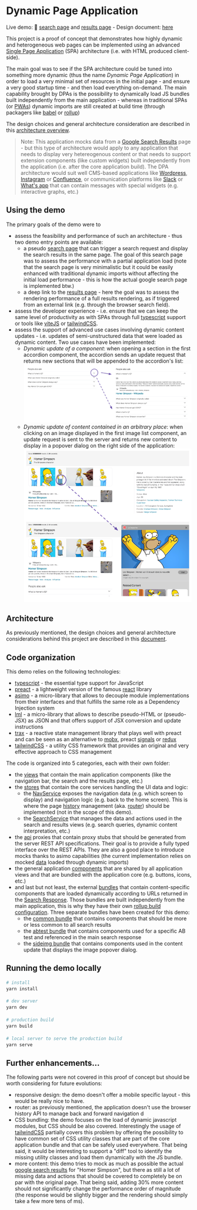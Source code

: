 
# Dynamic Page Application

Live demo: 🚀 [search page][search] and [results page][results] - Design document: [here][archi]



This project is a proof of concept that demonstrates how highly dynamic and heterogeneous web pages can be implemented using an advanced [Single Page Application][SPA] (SPA) architecture (i.e. with HTML produced client-side).

The main goal was to see if the SPA architecture could be tuned into something more dynamic (thus the name *Dynamic Page Application*) in order to load a very minimal set of resources in the initial page - and ensure a very good startup time - and then load everything on-demand. The main capability brought by DPAs is the possibility to dynamically load JS bundles built independently from the main application - whereas in traditional SPAs (or [PWAs][PWA]) dynamic imports are still created at build time (through packagers like [babel] or [rollup])

The design choices and general architecture consideration are described in this [architecture overview][archi].

> Note: This application mocks data from a [Google Search Results][GSPHS] page - but this type of architecture would apply to any application that needs to display very hetereogenous content or that needs to support extension components (like custom widgets) built independently from the application (i.e. after the core application build). The DPA architecture would suit well CMS-based applications like [Wordpress], [Instagram] or [Confluence], or communication platforms like [Slack] or [What's app][Whatsapp] that can contain messages with special widgets (e.g. interactive graphs, etc.)

[GSPHS]: https://www.google.com/search?q=homer+simpson
[Wordpress]: https://wordpress.com/read
[Instagram]: https://www.instagram.com/
[Confluence]: https://www.atlassian.com/software/confluence
[Slack]: https://slack.com/
[Whatsapp]: https://www.whatsapp.com/


## Using the demo

The primary goals of the demo were to
- assess the feasibility and performance of such an architecture - thus two demo entry points are available:
    - a pseudo [search page][search] that can trigger a search request and display the search results in the same page. The goal of this search page was to assess the performance with a partial application load (note that the search page is very minimalistic but it could be easily enhanced with traditional dynamic imports without affecting the initial load performance - this is how the actual google search page is implemented btw.)
    - a deep link to the [results page][results] - here the goal was to assess the rendering performance of a full results rendering, as if triggered from an external link (e.g. through the browser search field).
- assess the developer experience - i.e. ensure that we can keep the same level of productivity as with SPAs through full [typescript] support or tools like [viteJS] or [tailwindCSS].
- assess the support of advanced use cases involving dynamic content updates - i.e. updates of semi-unstructured data that were loaded as dynamic content. Two use cases have been implemented:
    - *Dynamic update of a component*: when opening a section in the first accordion component, the accordion sends an update request that returns new sections that will be appended to the accordion's list:
    ![mv](docs/accordion.png?raw=true)
    - *Dynamic update of content contained in an arbitrary place*: when clicking on an image displayed in the first image list component, an update request is sent to the server and returns new content to display in a popover dialog on the right side of the application:
    ![mv](docs/imgdialog.png?raw=true)


## Architecture

As previously mentioned, the design choices and general architecture considerations behind this project are described in this [document][archi].
## Code organization

This demo relies on the following technologies:
- [typescript] - the essential type support for JavaScript
- [preact] - a lightweight version of the famous [react] library
- [asimo] - a micro-library that allows to decouple module implementations from their interfaces and that fulfills the same role as a Dependency Injection system
- [lml] - a micro-library that allows to describe pseudo-HTML or (pseudo-JSX) as JSON and that offers support of JSX conversion and update instructions
- [trax] - a reactive state management library that plays well with preact and can be seen as an alternative to [mobx], preact [signals] or [redux]
- [tailwindCSS] - a utility CSS framework that provides an original and very effective approach to CSS management


The code is organized into 5 categories, each with their own folder:
- the [views] that contain the main application components (like the navigation bar, the search and the results page, etc.)
- the [stores] that contain the core services handling the UI data and logic:
    - the [NavService] exposes the navigation data (e.g. which screen to display) and navigation logic (e.g. back to the home screen). This is where the page [history] management (aka. [router]) should be implemented (not in the scope of this demo).
    - the [SearchService] that manages the data and actions used in the search and results views (e.g. search queries, dynamic content interpretation, etc.)
- the [api] proxies that contain proxy stubs that should be generated from the server REST API specifications. Their goal
is to provide a fully typed interface over the REST APIs. They are also a good place to introduce mocks thanks to asimo
capabilities (the current implementation relies on mocked [data] loaded through dynamic imports)
- the general application [components] that are shared by all application views and that are bundled with the application core (e.g. buttons, icons, etc.)
- and last but not least, the external [bundles] that contain content-specific components that are loaded dynamically according to URLs returned in the [Search Response]. Those bundles are built independently from the main application, this is why they have their own [rollup build configuration]. Three separate bundles have been created for this demo:
    - the [common bundle] that contains components that should be more or less common to all search results
    - the [abtest bundle] that contains components used for a specific AB test and referenced in the main search response
    - the [sideimg bundle] that contains components used in the content update that displays the image popover dialog.




[views]: https://github.com/asimojs/dpademo/tree/main/src/views
[stores]: https://github.com/asimojs/dpademo/tree/main/src/stores
[NavService]: https://github.com/asimojs/dpademo/blob/main/src/stores/nav.ts
[history]: https://developer.mozilla.org/en-US/docs/Web/API/History
[router]: https://github.com/preactjs/preact-router
[SearchService]: https://github.com/asimojs/dpademo/blob/main/src/stores/search.ts
[data]: https://github.com/asimojs/dpademo/tree/main/src/api/data
[components]: https://github.com/asimojs/dpademo/tree/main/src/components
[bundles]: https://github.com/asimojs/dpademo/tree/main/src/bundles
[Search Response]: https://github.com/asimojs/dpademo/blob/main/src/api/data/homer.ts
[rollup build configuration]: https://github.com/asimojs/dpademo/blob/main/rollup.config.js

[common bundle]: https://github.com/asimojs/dpademo/blob/main/src/bundles/common/index.ts
[abtest bundle]: https://github.com/asimojs/dpademo/blob/main/src/bundles/abtest/index.ts
[sideimg bundle]: https://github.com/asimojs/dpademo/blob/main/src/bundles/sideimg/index.ts


[typescript]: https://typescriptlang.org/
[preact]: https://preactjs.com/
[react]: https://reactjs.org/
[asimo]: https://github.com/asimojs/asimo
[lml]: https://github.com/asimojs/lml
[trax]: https://github.com/traxjs/trax
[mobx]: https://mobx.js.org/
[signals]: https://preactjs.com/guide/v10/signals/
[redux]: https://redux.js.org/
[api]: https://github.com/asimojs/dpademo/tree/main/src/api

## Running the demo locally

```bash
# install
yarn install

# dev server
yarn dev

# production build
yarn build

# local server to serve the production build
yarn serve
```

## Further enhancements...

The following parts were not covered in this proof of concept but should be worth considering for future evolutions:
- responsive design: the demo doesn't offer a mobile specific layout - this would be really nice to have.
- router: as previously mentioned, the application doesn't use the browser history API to manage back and forward navigation d
- CSS bundling: the demo focuses on the load of dynamic javascript modules, but CSS should be also covered. Interestingly the usage of [tailwindCSS] partially covers this problem by offering the possibility to have common set of CSS utility classes that are part of the core application bundle and that can be safely used everywhere. That being said, it would be interesting to support a "diff" tool to identify the missing utility classes and load them dynamically with the JS bundle.
- more content: this demo tries to mock as much as possible the actual [google search results][GSPHS] for "Homer Simpson", but there as still a lot of missing data and actions that should be covered to completely be on par with the original page. That being said, adding 30% more content should not significantly change the performance order of magnitude (the response would be slightly bigger and the rendering should simply take a few more tens of ms).

[search]: https://asimojs.github.io/dpademo/
[results]: https://asimojs.github.io/dpademo/homer_simpson.html
[SPA]: https://en.wikipedia.org/wiki/Single-page_application
[babel]: https://babeljs.io/
[rollup]: https://rollupjs.org/
[PWA]: https://en.wikipedia.org/wiki/Progressive_web_app
[archi]: https://docs.google.com/document/d/1GqCh5UbKQdyXI8jyj1YoDHQOfTM8bDsYIVEzXJIdPO8
[viteJS]: https://vitejs.dev/
[tailwindCSS]: https://tailwindcss.com/
[PlayWright]: https://playwright.dev/
